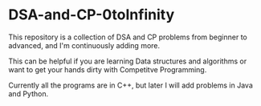 <h1>DSA-and-CP-0toInfinity</h1>

<p>
This repository is a collection of DSA and CP problems from beginner to advanced, and I'm continuously adding more.

This can be helpful if you are learning Data structures and algorithms or want to get your hands dirty with Competitve Programming.

Currently all the programs are in C++, but later I will add problems in Java and Python.
</p>
